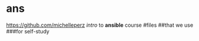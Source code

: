 # ans
https://github.com/michelleperz
*intro* to **ansible** course
#files
##that we use
###for self-study
